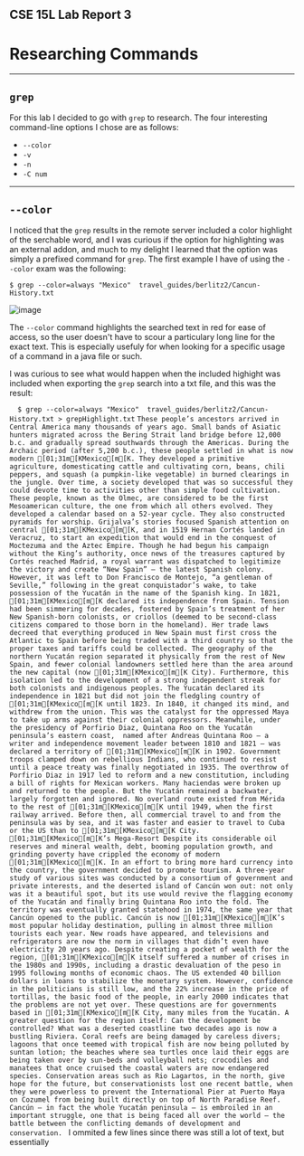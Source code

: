 ## CSE 15L Lab Report 3
# Researching Commands
---

## `grep`

For this lab I decided to go with `grep` to research. The four interesting command-line options I chose are as follows:

- `--color`
- `-v`
- `-n`
- `-C num`

---

## `--color`

I noticed that the `grep` results in the remote server included a color highlight of the serchable word, and I was curious if the option for highlighting was an external addon, and much to my delight I learned that the option was simply a prefixed command for `grep`.
The first example I have of using the `--color` exam was the following:

`$ grep --color=always "Mexico"  travel_guides/berlitz2/Cancun-History.txt `

![image](https://user-images.githubusercontent.com/122484639/218533290-41afba32-6385-4873-bbc4-82ea243d350b.png)

The `--color` command highlights the searched text in red for ease of access, so the user doesn't have to scour a particulary long line for the exact text. This is especially usefuly for when looking for a specific usage of a command in a java file or such.

I was curious to see what would happen when the included highight was included when exporting the `grep` search into a txt file, and this was the result:

`  $ grep --color=always "Mexico"  travel_guides/berlitz2/Cancun-History.txt > grepHighlight.txt`
`These people’s ancestors arrived in Central America many thousands of years ago. Small bands of Asiatic hunters migrated across the Bering Strait land bridge before 12,000 b.c. and gradually spread southwards through the Americas. During the Archaic period (after 5,200 b.c.), these people settled in what is now modern [01;31m[KMexico[m[K. They developed a primitive agriculture, domesticating cattle and cultivating corn, beans, chili peppers, and squash (a pumpkin-like vegetable) in burned clearings in the jungle. Over time, a society developed that was so successful they could devote time to activities other than simple food cultivation. These people, known as the Olmec, are considered to be the first Mesoamerican culture, the one from which all others evolved. They developed a calendar based on a 52-year cycle. They also constructed pyramids for worship.
Grijalva’s stories focused Spanish attention on central [01;31m[KMexico[m[K, and in 1519 Hernan Cortés landed in Veracruz, to start an expedition that would end in the conquest of Moctezuma and the Aztec Empire. Though he had begun his campaign without the King’s authority, once news of the treasures captured by Cortés reached Madrid, a royal warrant was dispatched to legitimize the victory and create “New Spain” — the latest Spanish colony. However, it was left to Don Francisco de Montejo, “a gentleman of Seville,” following in the great conquistador’s wake, to take possession of the Yucatán in the name of the Spanish king.
In 1821, [01;31m[KMexico[m[K declared its independence from Spain. Tension had been simmering for decades, fostered by Spain’s treatment of her New Spanish-born colonists, or criollos (deemed to be second-class citizens compared to those born in the homeland). Her trade laws decreed that everything produced in New Spain must first cross the Atlantic to Spain before being traded with a third country so that the proper taxes and tariffs could be collected. The geography of the northern Yucatán region separated it physically from the rest of New Spain, and fewer colonial landowners settled here than the area around the new capital (now [01;31m[KMexico[m[K City). Furthermore, this isolation led to the development of a strong independent streak for both colonists and indigenous peoples. The Yucatán declared its independence in 1821 but did not join the fledgling country of [01;31m[KMexico[m[K until 1823. In 1840, it changed its mind, and withdrew from the union. This was the catalyst for the oppressed Maya to take up arms against their colonial oppressors.
Meanwhile, under the presidency of Porfirio Diaz, Quintana Roo on the Yucatán peninsula’s eastern coast,  named after Andreas Quintana Roo — a writer and independence movement leader between 1810 and 1821 — was declared a territory of [01;31m[KMexico[m[K in 1902. Government troops clamped down on rebellious Indians, who continued to resist until a peace treaty was finally negotiated in 1935. The overthrow of Porfirio Diaz in 1917 led to reform and a new constitution, including a bill of rights for Mexican workers. Many haciendas were broken up and returned to the people. But the Yucatán remained a backwater, largely forgotten and ignored. No overland route existed from Mérida to the rest of [01;31m[KMexico[m[K until 1949, when the first railway arrived. Before then, all commercial travel to and from the peninsula was by sea, and it was faster and easier to travel to Cuba or the US than to [01;31m[KMexico[m[K City.
[01;31m[KMexico[m[K’s Mega-Resort
Despite its considerable oil reserves and mineral wealth, debt, booming population growth, and grinding poverty have crippled the economy of modern [01;31m[KMexico[m[K. In an effort to bring more hard currency into the country, the government decided to promote tourism. A three-year study of various sites was conducted by a consortium of government and private interests, and the deserted island of Cancún won out: not only was it a beautiful spot, but its use would revive the flagging economy of the Yucatán and finally bring Quintana Roo into the fold. The territory was eventually granted statehood in 1974, the same year that Cancún opened to the public.
Cancún is now [01;31m[KMexico[m[K’s most popular holiday destination, pulling in almost three million tourists each year. New roads have appeared, and televisions and refrigerators are now the norm in villages that didn’t even have electricity 20 years ago. Despite creating a pocket of wealth for the region, [01;31m[KMexico[m[K itself suffered a number of crises in the 1980s and 1990s, including a drastic devaluation of the peso in 1995 following months of economic chaos. The US extended 40 billion dollars in loans to stabilize the monetary system. However, confidence in the politicians is still low, and the 22% increase in the price of tortillas, the basic food of the people, in early 2000 indicates that the problems are not yet over.
These questions are for governments based in [01;31m[KMexico[m[K City, many miles from the Yucatán. A greater question for the region itself: Can the development be controlled? What was a deserted coastline two decades ago is now a bustling Riviera. Coral reefs are being damaged by careless divers; lagoons that once teemed with tropical fish are now being polluted by suntan lotion; the beaches where sea turtles once laid their eggs are being taken over by sun-beds and volleyball nets; crocodiles and manatees that once cruised the coastal waters are now endangered species. Conservation areas such as Rio Lagartos, in the north, give hope for the future, but conservationists lost one recent battle, when they were powerless to prevent the International Pier at Puerto Maya on Cozumel from being built directly on top of North Paradise Reef. Cancún — in fact the whole Yucatán peninsula — is embroiled in an important struggle, one that is being faced all over the world — the battle between the conflicting demands of development and conservation.
`
I ommited a few lines since there was still a lot of text, but essentially 
